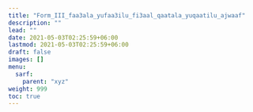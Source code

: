 ```yaml
---
title: "Form_III_faa3ala_yufaa3ilu_fi3aal_qaatala_yuqaatilu_ajwaaf"
description: ""
lead: ""
date: 2021-05-03T02:25:59+06:00
lastmod: 2021-05-03T02:25:59+06:00
draft: false
images: []
menu: 
  sarf:
    parent: "xyz"
weight: 999
toc: true
---
```



